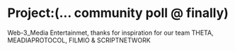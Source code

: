 # Project:(... community poll @ finally)
Web-3_Media Entertainmet,
thanks for inspiration for our team
THETA, MEADIAPROTOCOL, FILMIO & SCRIPTNETWORK
